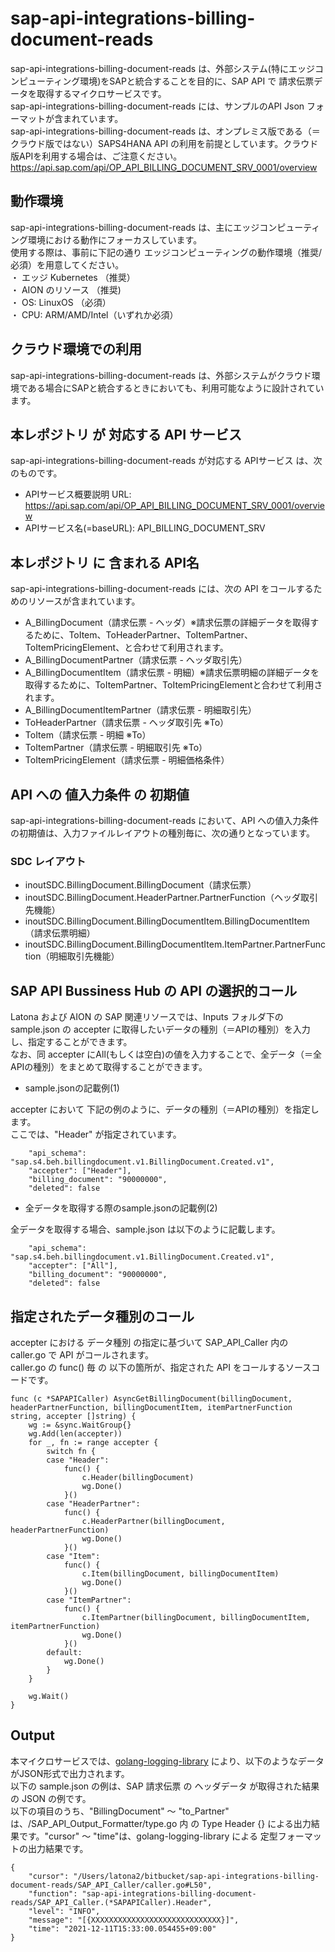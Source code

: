 # sap-api-integrations-billing-document-reads
sap-api-integrations-billing-document-reads は、外部システム(特にエッジコンピューティング環境)をSAPと統合することを目的に、SAP API で 請求伝票データを取得するマイクロサービスです。    
sap-api-integrations-billing-document-reads には、サンプルのAPI Json フォーマットが含まれています。   
sap-api-integrations-billing-document-reads は、オンプレミス版である（＝クラウド版ではない）SAPS4HANA API の利用を前提としています。クラウド版APIを利用する場合は、ご注意ください。   
https://api.sap.com/api/OP_API_BILLING_DOCUMENT_SRV_0001/overview

## 動作環境  
sap-api-integrations-billing-document-reads は、主にエッジコンピューティング環境における動作にフォーカスしています。  
使用する際は、事前に下記の通り エッジコンピューティングの動作環境（推奨/必須）を用意してください。  
・ エッジ Kubernetes （推奨）    
・ AION のリソース （推奨)    
・ OS: LinuxOS （必須）    
・ CPU: ARM/AMD/Intel（いずれか必須）　　

## クラウド環境での利用
sap-api-integrations-billing-document-reads は、外部システムがクラウド環境である場合にSAPと統合するときにおいても、利用可能なように設計されています。  

## 本レポジトリ が 対応する API サービス
sap-api-integrations-billing-document-reads が対応する APIサービス は、次のものです。

* APIサービス概要説明 URL: https://api.sap.com/api/OP_API_BILLING_DOCUMENT_SRV_0001/overview    
* APIサービス名(=baseURL): API_BILLING_DOCUMENT_SRV

## 本レポジトリ に 含まれる API名
sap-api-integrations-billing-document-reads には、次の API をコールするためのリソースが含まれています。  

* A_BillingDocument（請求伝票 - ヘッダ）※請求伝票の詳細データを取得するために、ToItem、ToHeaderPartner、ToItemPartner、ToItemPricingElement、と合わせて利用されます。
* A_BillingDocumentPartner（請求伝票 - ヘッダ取引先）
* A_BillingDocumentItem（請求伝票 - 明細）※請求伝票明細の詳細データを取得するために、ToItemPartner、ToItemPricingElementと合わせて利用されます。
* A_BillingDocumentItemPartner（請求伝票 - 明細取引先）
* ToHeaderPartner（請求伝票 - ヘッダ取引先 ※To）
* ToItem（請求伝票 - 明細 ※To）
* ToItemPartner（請求伝票 - 明細取引先 ※To）
* ToItemPricingElement（請求伝票 - 明細価格条件）

## API への 値入力条件 の 初期値
sap-api-integrations-billing-document-reads において、API への値入力条件の初期値は、入力ファイルレイアウトの種別毎に、次の通りとなっています。  

### SDC レイアウト

* inoutSDC.BillingDocument.BillingDocument（請求伝票）
* inoutSDC.BillingDocument.HeaderPartner.PartnerFunction（ヘッダ取引先機能）
* inoutSDC.BillingDocument.BillingDocumentItem.BillingDocumentItem（請求伝票明細）
* inoutSDC.BillingDocument.BillingDocumentItem.ItemPartner.PartnerFunction（明細取引先機能）

## SAP API Bussiness Hub の API の選択的コール

Latona および AION の SAP 関連リソースでは、Inputs フォルダ下の sample.json の accepter に取得したいデータの種別（＝APIの種別）を入力し、指定することができます。  
なお、同 accepter にAll(もしくは空白)の値を入力することで、全データ（＝全APIの種別）をまとめて取得することができます。  

* sample.jsonの記載例(1)  

accepter において 下記の例のように、データの種別（＝APIの種別）を指定します。  
ここでは、"Header" が指定されています。

```
	"api_schema": "sap.s4.beh.billingdocument.v1.BillingDocument.Created.v1",
	"accepter": ["Header"],	
	"billing_document": "90000000",
	"deleted": false
```
  
* 全データを取得する際のsample.jsonの記載例(2)  

全データを取得する場合、sample.json は以下のように記載します。  

```
	"api_schema": "sap.s4.beh.billingdocument.v1.BillingDocument.Created.v1",
	"accepter": ["All"],	
	"billing_document": "90000000",
	"deleted": false
```

## 指定されたデータ種別のコール

accepter における データ種別 の指定に基づいて SAP_API_Caller 内の caller.go で API がコールされます。  
caller.go の func() 毎 の 以下の箇所が、指定された API をコールするソースコードです。  

```
func (c *SAPAPICaller) AsyncGetBillingDocument(billingDocument, headerPartnerFunction, billingDocumentItem, itemPartnerFunction string, accepter []string) {
	wg := &sync.WaitGroup{}
	wg.Add(len(accepter))
	for _, fn := range accepter {
		switch fn {
		case "Header":
			func() {
				c.Header(billingDocument)
				wg.Done()
			}()
		case "HeaderPartner":
			func() {
				c.HeaderPartner(billingDocument, headerPartnerFunction)
				wg.Done()
			}()
		case "Item":
			func() {
				c.Item(billingDocument, billingDocumentItem)
				wg.Done()
			}()
		case "ItemPartner":
			func() {
				c.ItemPartner(billingDocument, billingDocumentItem, itemPartnerFunction)
				wg.Done()
			}()
		default:
			wg.Done()
		}
	}

	wg.Wait()
}
```
## Output  
本マイクロサービスでは、[golang-logging-library](https://github.com/latonaio/golang-logging-library) により、以下のようなデータがJSON形式で出力されます。  
以下の sample.json の例は、SAP 請求伝票 の ヘッダデータ が取得された結果の JSON の例です。  
以下の項目のうち、"BillingDocument" ～ "to_Partner" は、/SAP_API_Output_Formatter/type.go 内 の Type Header {} による出力結果です。"cursor" ～ "time"は、golang-logging-library による 定型フォーマットの出力結果です。  

```
{
	"cursor": "/Users/latona2/bitbucket/sap-api-integrations-billing-document-reads/SAP_API_Caller/caller.go#L50",
	"function": "sap-api-integrations-billing-document-reads/SAP_API_Caller.(*SAPAPICaller).Header",
	"level": "INFO",
	"message": "[{XXXXXXXXXXXXXXXXXXXXXXXXXXXXX}]",
	"time": "2021-12-11T15:33:00.054455+09:00"
}
```
